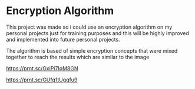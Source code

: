 # Encryption Algorithm

This project was made so i could use an encryption algorithm on my personal projects just for training purposes and this will be highly improved and implemented into future personal projects.

The algorithm is based of simple encryption concepts that were mixed together to reach the results which are similar to the image

https://prnt.sc/GxiPi7IqM8GN

https://prnt.sc/GUfq1tUgqfu9

